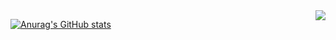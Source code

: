 <img align="right" src="https://komarev.com/ghpvc/?username=m2rsho&color=blueviolet">

[![Anurag's GitHub stats](https://github-readme-stats.vercel.app/api?username=m2rsho&theme=radical)](https://github.com/anuraghazra/github-readme-stats)
